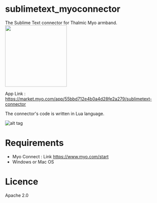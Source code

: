 # sublimetext_myoconnector
The Sublime Text connector for Thalmic Myo armband.                         <img src="https://uwaterloo.ca/mechanical-mechatronics-engineering/sites/ca.mechanical-mechatronics-engineering/files/uploads/images/thamliclabs.png" height="200">

App Link : https://market.myo.com/app/55bbd712e4b0a4d28fe2a279/sublimetext-connector

The connector's code is written in Lua language.

![alt tag](https://packagecontrol.io/readmes/img/b6da1854601a9ad66077bf93565562719ee30ce9.gif)

# Requirements
* Myo Connect : Link https://www.myo.com/start
* Windows or Mac OS

# Licence
 Apache 2.0
